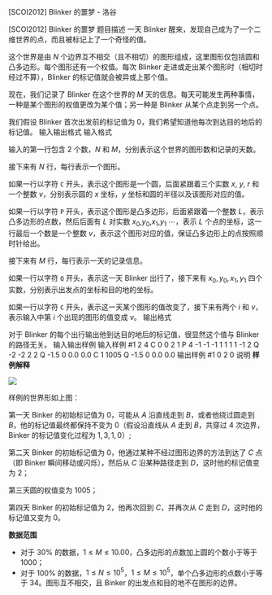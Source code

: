 



[SCOI2012] Blinker 的噩梦 - 洛谷














[SCOI2012] Blinker 的噩梦
题目描述
一天 Blinker 醒来，发现自己成为了一个二维世界的点，而且被标记上了一个奇怪的值。

这个世界是由 $N$ 个边界互不相交（且不相切）的图形组成，这里图形仅包括圆和凸多边形。每个图形还有一个权值。每次 Blinker 走进或走出某个图形时（相切时经过不算），Blinker 的标记值就会被异或上那个值。

现在，我们记录了 Blinker 在这个世界的 $M$ 天的信息。每天可能发生两种事情，一种是某个图形的权值更改为某个值；另一种是 Blinker 从某个点走到另一个点。 

我们假设 Blinker 首次出发前的标记值为 $0$，我们希望知道他每次到达目的地后的标记值。
输入输出格式
输入格式

输入的第一行包含 $2$ 个数，$N$ 和 $M$，分别表示这个世界的图形数和记录的天数。 

接下来有 $N$ 行，每行表示一个图形。 

如果一行以字符 `C` 开头，表示这个图形是一个圆，后面紧跟着三个实数 $x$, $y$, $r$ 和一个整数 $v$，分别表示圆的 $x$ 坐标，$y$ 坐标和圆的半径以及该图形对应的值。 

如果一行以字符 `P` 开头，表示这个图形是凸多边形，后面紧跟着一个整数 $L$，表示凸多边形的点数，然后后面有 $L$ 对实数 $x_0$,$y_0$,$x_1$,$y_1$ $\cdots$，表示 $L$ 个点的坐标，这一行最后一个数是一个整数 $v$，表示这个图形对应的值，保证凸多边形上的点按照顺时针给出。 

接下来有 $M$ 行，每行表示一天的记录信息。

如果一行以字符 `Q` 开头，表示这一天 Blinker 出行了，接下来有 $x_0,y_0,x_1,y_1$ 四个实数，分别表示出发点的坐标和目的地的坐标。

如果一行以字符 `C` 开头，表示这一天某个图形的值改变了，接下来有两个 $i$ 和 $v$，表示输入中第 $i$ 个出现的图形的值变成 $v$。
输出格式

对于 Blinker 的每个出行输出他到达目的地后的标记值，很显然这个值与 Blinker 的路径无关。
输入输出样例
输入样例 #1
2 4
C 0 0 2 1
P 4 -1 -1 -1 1 1 1 1 -1 2
Q -2 -2 2 2
Q -1.5 0 0.0 0.0
C 1 1005
Q -1.5 0 0.0 0.0
输出样例 #1
0
2
0
说明
**样例解释**

![](https://cdn.luogu.com.cn/upload/image_hosting/mj50qefg.png)

样例的世界形如上图：

第一天 Binker 的初始标记值为 $0$，可能从 $A$ 沿直线走到 $B$，或者他绕过圆走到 $B$，他的标记值最终都保持不变为 $0$（假设沿直线从 $A$ 走到 $B$，共穿过 $4$ 次边界，Binker 的标记值变化过程为 $1,3,1,0$）;

第二天 Binker 的初始标记值为 $0$，他通过某种不经过图形边界的方法到达了 $C$ 点（即 Binker 瞬间移动或闪烁），然后从 $C$ 沿某种路径走到 $D$，这时他的标记值变为 $2$；

第三天圆的权值变为 $1005$；

第四天 Binker 的初始标记值为 $2$，他再次回到 $C$，并再次从 $C$ 走到 $D$，这时他的标记值又变为 $0$。

**数据范围**
- 对于 $30\%$ 的数据，$1 \le M \le 10.00$，凸多边形的点数加上圆的个数小于等于 $1000$；
- 对于 $100\%$ 的数据，$1 \le N \le 10^5$，$1 \le M \le 10^5$，单个凸多边形的点数小于等于 $34$。图形互不相交，且 Binker 的出发点和目的地不在图形的边界。






